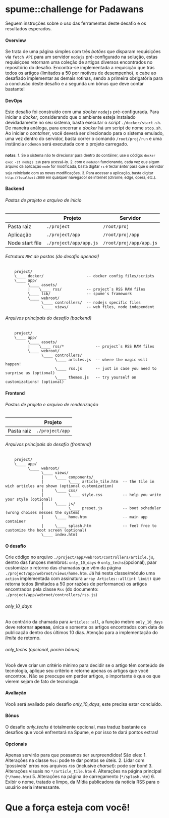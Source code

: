# spume::challenge for Padawans

Seguem instruções sobre o uso das ferramentas deste desafio e os resultados esperados.

#### Overview

Se trata de uma página simples com três _botões_ que disparam requisições via ```fetch API``` para um servidor ```nodejs``` pré-configurado na solução, estas requisiçoes retornam uma coleção de artigos diversos encontrados no repositório do desafio.
Encontra-se implementada a requisição que trás todos os artigos (limitados a 50 por motivos de desempenho), e cabe ao desafiado implementar as demais rotinas, sendo a primeira obrigatória para a conclusão deste desafio e a segunda um bônus que deve contar bastante!

#### DevOps

Este desafio foi construído com uma _docker_ ```nodejs``` pré-configurada.
Para iniciar a _docker_, considerando que o ambiente esteja instalado devidadamente no seu sistema, basta executar o _script_ ```./docker/start.sh```. De maneira análoga, para encerrar a _docker_ há um script de nome ```stop.sh```.
Ao iniciar o _container_, você deverá ser direcionado para o sistema emulado, uma vez dentro do servidor, basta correr o comando ```/root/proj/run``` e uma instância ```nodemon``` será executada com o projeto carregado.

<sub>**notas**:</sub>
<sub>1. Se o sistema não te direcionar para dentro do contâiner, use o código: ```docker exec -it nodejs zsh``` para acessá-lo.</sub>
<sub>2. com o ```nodemon``` funcionando, cada vez que algum arquivo da aplicação ```node``` for modificada, basta digitar ```rs``` e teclar _Enter_ para que o servidor seja reiniciado com as novas modificações.</sub>
<sub>3. Para acessar a aplicação, basta digitar ```http://localhost:3000``` em qualquer navegador de internet (chrome, edge, opera, etc.).</sub>

#### Backend

###### Pastas de projeto e arquivo de inicio
||Projeto|Servidor|
|---|---|---|
| Pasta raiz | ```./project``` | ```/root/proj``` |
| Aplicação | ```./project/app``` | ```/root/proj/app``` |
| Node start file| ```./project/app/app.js``` | ```/root/proj/app/app.js```| 

###### Estrutura ```MVC``` de pastas (do desafio apenas!)

```
    project/
    \____ docker/                   -- docker config files/scripts
    \____ app/
          \____ assets/
          |    \____ rss/           -- project`s RSS RAW files
          \____ lib/                -- spume`s framework
          \____ webroot/
                \____ controllers/  -- nodejs specific files
                \____ views/        -- web files, node independent

```

###### Arquivos principais do desafio (backend)

```
    project/
    \____ app/
          \____ assets/
          |    \____ rss/*              -- project`s RSS RAW files
          \____ webroot/
                \____ controllers/
                      \____ artcles.js  -- where the magic will happen!
                      \____ rss.js      -- just in case you need to surprise us (optional)
                      \____ themes.js   -- try yourself on customizations! (optional)
```

#### Frontend


###### Pastas de projeto e arquivo de renderização
||Projeto|
|---|---|
| Pasta raiz | ```./project/app``` |

###### Arquivos principais do desafio (frontend)

```
    project/
    \____ app/
          \____ webroot/
                \____ views/
                |     \____ components/
                |           \____ article_tile.htm  -- the tile in wich articles are shown (optional customization) 
                |     \____ css/
                |           \____ style.css         -- help you write your style (optional)
                |     \____ js/
                |           \____ preset.js         -- boot scheduler (wrong choises messes the system)
                |     \____ home.htm                -- main app container
                |     \____ splash.htm              -- feel free to customize the boot screen (optional)
                \____ index.html
```

#### O desafio

Crie código no arquivo ```./project/app/webroot/controllers/article.js```, dentro das funçoes membros: ```only_10_days``` e ```only_techs```(opcional), paar customizar o retorno das chamadas que vêm da página ```./project/app/webroot/views/home.htm```.
Já há nesta classe/módulo uma ```action``` implementada com assinatura ```array Articles::all(int limit)``` que retorna todos (limitados a 50 por razões de performance) os artigos encontrados pela classe ```Rss``` (do documento: ```./project/app/webroot/controllers/rss.js```)

###### only_10_days
Ao contrário da chamada para ```Articles::all```, a função mebro ```only_10_days``` deve retornar **apenas**, única e somente os artigos encontrados com data de publicação dentro dos últimos 10 dias. Atenção para a implementação do _limite_ de retorno.

###### only_techs (opcional, porém bônus)
Você deve criar um critério mínimo para decidir se o artigo têm conteúdo de tecnologia, aplique seu critério e retorne apenas os artigos que você encontrou. Não se preocupe em perder artigos, o importante é que os que vierem sejam de fato de tecnologia.

#### Avaliação

Você será avaliado pelo desafio _only_10_days_, este precisa estar concluído.

#### Bônus
O desafio _only_techs_ é totalmente opcional, mas traduz bastante os desafios que você enfrentará na Spume, e por isso te dará pontos extras!

#### Opcionais
Apenas servirão para que possamos ser surpreendidos!
São eles:
    1. Alterações na classe ```Rss```: pode te dar pontos se úteis.
    2. Lidar com 'possíveis' erros nos arquivos _rss_ (inclusive _charset_): pode ser bom!
    3. Alterações visuais no ```*/article_tile.htm```
    4. Alterações na página principal (```*/home.htm```)
    5. Alterações na página de carregamento (```*/splash.htm```)
    6. Exibir o nome, tratado e limpo, da Mídia publicadora da notícia RSS para o usuário seria interessante.

# Que a força esteja com você!